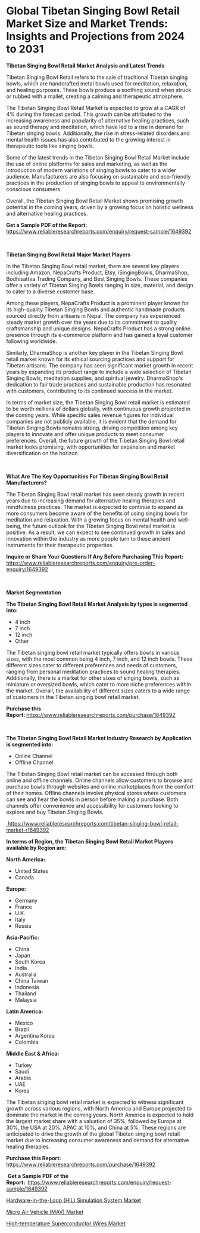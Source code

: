 <p><h1>Global Tibetan Singing Bowl Retail Market Size and Market Trends: Insights and Projections from 2024 to 2031</h1></p><p><strong>Tibetan Singing Bowl Retail Market Analysis and Latest Trends</strong></p>
<p><p>Tibetan Singing Bowl Retail refers to the sale of traditional Tibetan singing bowls, which are handcrafted metal bowls used for meditation, relaxation, and healing purposes. These bowls produce a soothing sound when struck or rubbed with a mallet, creating a calming and therapeutic atmosphere.</p><p>The Tibetan Singing Bowl Retail Market is expected to grow at a CAGR of 4% during the forecast period. This growth can be attributed to the increasing awareness and popularity of alternative healing practices, such as sound therapy and meditation, which have led to a rise in demand for Tibetan singing bowls. Additionally, the rise in stress-related disorders and mental health issues has also contributed to the growing interest in therapeutic tools like singing bowls.</p><p>Some of the latest trends in the Tibetan Singing Bowl Retail Market include the use of online platforms for sales and marketing, as well as the introduction of modern variations of singing bowls to cater to a wider audience. Manufacturers are also focusing on sustainable and eco-friendly practices in the production of singing bowls to appeal to environmentally conscious consumers.</p><p>Overall, the Tibetan Singing Bowl Retail Market shows promising growth potential in the coming years, driven by a growing focus on holistic wellness and alternative healing practices.</p></p>
<p><strong>Get a Sample PDF of the Report:&nbsp;</strong> <a href="https://www.reliableresearchreports.com/enquiry/request-sample/1649392">https://www.reliableresearchreports.com/enquiry/request-sample/1649392</a></p>
<p>&nbsp;</p>
<p><strong>Tibetan Singing Bowl Retail Major Market Players</strong></p>
<p><p>In the Tibetan Singing Bowl retail market, there are several key players including Amazon, NepaCrafts Product, Etsy, iSingingBowls, DharmaShop, Bodhisattva Trading Company, and Best Singing Bowls. These companies offer a variety of Tibetan Singing Bowls ranging in size, material, and design to cater to a diverse customer base.</p><p>Among these players, NepaCrafts Product is a prominent player known for its high-quality Tibetan Singing Bowls and authentic handmade products sourced directly from artisans in Nepal. The company has experienced steady market growth over the years due to its commitment to quality craftsmanship and unique designs. NepaCrafts Product has a strong online presence through its e-commerce platform and has gained a loyal customer following worldwide.</p><p>Similarly, DharmaShop is another key player in the Tibetan Singing Bowl retail market known for its ethical sourcing practices and support for Tibetan artisans. The company has seen significant market growth in recent years by expanding its product range to include a wide selection of Tibetan Singing Bowls, meditation supplies, and spiritual jewelry. DharmaShop's dedication to fair trade practices and sustainable production has resonated with customers, contributing to its continued success in the market.</p><p>In terms of market size, the Tibetan Singing Bowl retail market is estimated to be worth millions of dollars globally, with continuous growth projected in the coming years. While specific sales revenue figures for individual companies are not publicly available, it is evident that the demand for Tibetan Singing Bowls remains strong, driving competition among key players to innovate and offer unique products to meet consumer preferences. Overall, the future growth of the Tibetan Singing Bowl retail market looks promising, with opportunities for expansion and market diversification on the horizon.</p></p>
<p>&nbsp;</p>
<p><strong>What Are The Key Opportunities For Tibetan Singing Bowl Retail Manufacturers?</strong></p>
<p><p>The Tibetan Singing Bowl retail market has seen steady growth in recent years due to increasing demand for alternative healing therapies and mindfulness practices. The market is expected to continue to expand as more consumers become aware of the benefits of using singing bowls for meditation and relaxation. With a growing focus on mental health and well-being, the future outlook for the Tibetan Singing Bowl retail market is positive. As a result, we can expect to see continued growth in sales and innovation within the industry as more people turn to these ancient instruments for their therapeutic properties.</p></p>
<p><strong>Inquire or Share Your Questions If Any Before Purchasing This Report:</strong> <a href="https://www.reliableresearchreports.com/enquiry/pre-order-enquiry/1649392">https://www.reliableresearchreports.com/enquiry/pre-order-enquiry/1649392</a></p>
<p>&nbsp;</p>
<p><strong>Market Segmentation</strong></p>
<p><strong>The Tibetan Singing Bowl Retail Market Analysis by types is segmented into:</strong></p>
<p><ul><li>4 inch</li><li>7 inch</li><li>12 inch</li><li>Other</li></ul></p>
<p><p>The Tibetan singing bowl retail market typically offers bowls in various sizes, with the most common being 4 inch, 7 inch, and 12 inch bowls. These different sizes cater to different preferences and needs of customers, ranging from personal meditation practices to sound healing therapies. Additionally, there is a market for other sizes of singing bowls, such as miniature or oversized bowls, which cater to more niche preferences within the market. Overall, the availability of different sizes caters to a wide range of customers in the Tibetan singing bowl retail market.</p></p>
<p><strong>Purchase this Report:&nbsp;</strong><a href="https://www.reliableresearchreports.com/purchase/1649392">https://www.reliableresearchreports.com/purchase/1649392</a></p>
<p>&nbsp;</p>
<p><strong>The Tibetan Singing Bowl Retail Market Industry Research by Application is segmented into:</strong></p>
<p><ul><li>Online Channel</li><li>Offline Channel</li></ul></p>
<p><p>The Tibetan Singing Bowl retail market can be accessed through both online and offline channels. Online channels allow customers to browse and purchase bowls through websites and online marketplaces from the comfort of their homes. Offline channels involve physical stores where customers can see and hear the bowls in person before making a purchase. Both channels offer convenience and accessibility for customers looking to explore and buy Tibetan Singing Bowls.</p></p>
<p><a href="https://www.reliableresearchreports.com/tibetan-singing-bowl-retail-market-r1649392">&nbsp;https://www.reliableresearchreports.com/tibetan-singing-bowl-retail-market-r1649392</a></p>
<p><strong>In terms of Region, the Tibetan Singing Bowl Retail Market Players available by Region are:</strong></p>
<p>
    <p> <strong> North America: </strong>
        <ul>
            <li>United States</li>
            <li>Canada</li>
        </ul>
        </p> 
    <p> <strong> Europe: </strong>
        <ul>
            <li>Germany</li>
            <li>France</li>
            <li>U.K.</li>
            <li>Italy</li>
            <li>Russia</li>
        </ul>
        </p> 
    <p> <strong> Asia-Pacific: </strong>
        <ul>
            <li>China</li>
            <li>Japan</li>
            <li>South Korea</li>
            <li>India</li>
            <li>Australia</li>
            <li>China Taiwan</li>
            <li>Indonesia</li>
            <li>Thailand</li>
            <li>Malaysia</li>
        </ul>
        </p> 
    <p> <strong> Latin America: </strong>
        <ul>
            <li>Mexico</li>
            <li>Brazil</li>
            <li>Argentina Korea</li>
            <li>Colombia</li>
        </ul>
        </p> 
    <p> <strong> Middle East & Africa: </strong>
        <ul>
            <li>Turkey</li>
            <li>Saudi</li>
            <li>Arabia</li>
            <li>UAE</li>
            <li>Korea</li>
        </ul>
    </p>
    </p>
<p><p>The Tibetan singing bowl retail market is expected to witness significant growth across various regions, with North America and Europe projected to dominate the market in the coming years. North America is expected to hold the largest market share with a valuation of 35%, followed by Europe at 30%, the USA at 20%, APAC at 10%, and China at 5%. These regions are anticipated to drive the growth of the global Tibetan singing bowl retail market due to increasing consumer awareness and demand for alternative healing therapies.</p></p>
<p><strong>Purchase this Report: </strong><a href="https://www.reliableresearchreports.com/purchase/1649392">https://www.reliableresearchreports.com/purchase/1649392</a></p>
<p>&nbsp;<strong>Get a Sample PDF of the Report:&nbsp;&nbsp;</strong><a href="https://www.reliableresearchreports.com/enquiry/request-sample/1649392">https://www.reliableresearchreports.com/enquiry/request-sample/1649392</a></p>
<p><strong></strong></p>
<p><p><a href="https://github.com/johnJames655/Market-Research-Report-List-1/blob/main/hardware-in-the-loop-hil-simulation-system-market.md">Hardware-in-the-Loop (HIL) Simulation System Market</a></p><p><a href="https://github.com/DelaneyWill28/Market-Research-Report-List-1/blob/main/micro-air-vehicle-mav-market.md">Micro Air Vehicle (MAV) Market</a></p><p><a href="https://github.com/xphhkedv5/Market-Research-Report-List-1/blob/main/high-temperature-superconductor-wires-market.md">High-temperature Superconductor Wires Market</a></p></p>